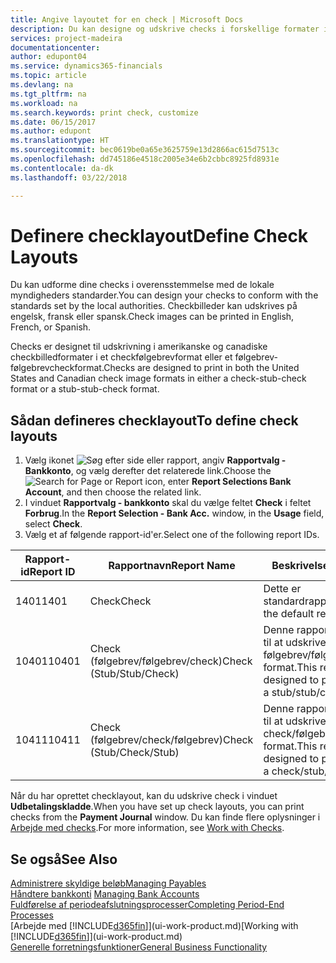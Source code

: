 ```yaml
---
title: Angive layoutet for en check | Microsoft Docs
description: Du kan designe og udskrive checks i forskellige formater i overensstemmelse med standarderne.
services: project-madeira
documentationcenter: 
author: edupont04
ms.service: dynamics365-financials
ms.topic: article
ms.devlang: na
ms.tgt_pltfrm: na
ms.workload: na
ms.search.keywords: print check, customize
ms.date: 06/15/2017
ms.author: edupont
ms.translationtype: HT
ms.sourcegitcommit: bec0619be0a65e3625759e13d2866ac615d7513c
ms.openlocfilehash: dd745186e4518c2005e34e6b2cbbc8925fd8931e
ms.contentlocale: da-dk
ms.lasthandoff: 03/22/2018

---
```

# <a name="define-check-layouts"></a><span data-ttu-id="084cd-103">Definere checklayout</span><span class="sxs-lookup"><span data-stu-id="084cd-103">Define Check Layouts</span></span>
<span data-ttu-id="084cd-104">Du kan udforme dine checks i overensstemmelse med de lokale myndigheders standarder.</span><span class="sxs-lookup"><span data-stu-id="084cd-104">You can design your checks to conform with the standards set by the local authorities.</span></span> <span data-ttu-id="084cd-105">Checkbilleder kan udskrives på engelsk, fransk eller spansk.</span><span class="sxs-lookup"><span data-stu-id="084cd-105">Check images can be printed in English, French, or Spanish.</span></span>

<span data-ttu-id="084cd-106">Checks er designet til udskrivning i amerikanske og canadiske checkbilledformater i et checkfølgebrevformat eller et følgebrev-følgebrevcheckformat.</span><span class="sxs-lookup"><span data-stu-id="084cd-106">Checks are designed to print in both the United States and Canadian check image formats in either a check-stub-check format or a stub-stub-check format.</span></span>

## <a name="to-define-check-layouts"></a><span data-ttu-id="084cd-107">Sådan defineres checklayout</span><span class="sxs-lookup"><span data-stu-id="084cd-107">To define check layouts</span></span>
1. <span data-ttu-id="084cd-108">Vælg ikonet ![Søg efter side eller rapport](media/ui-search/search_small.png "Ikonet Søg efter side eller rapport"), angiv **Rapportvalg - Bankkonto**, og vælg derefter det relaterede link.</span><span class="sxs-lookup"><span data-stu-id="084cd-108">Choose the ![Search for Page or Report](media/ui-search/search_small.png "Search for Page or Report icon") icon, enter **Report Selections Bank Account**, and then choose the related link.</span></span>
2. <span data-ttu-id="084cd-109">I vinduet **Rapportvalg - bankkonto** skal du vælge feltet **Check** i feltet **Forbrug**.</span><span class="sxs-lookup"><span data-stu-id="084cd-109">In the **Report Selection - Bank Acc.** window, in the **Usage** field, select **Check**.</span></span>
3. <span data-ttu-id="084cd-110">Vælg et af følgende rapport-id'er.</span><span class="sxs-lookup"><span data-stu-id="084cd-110">Select one of the following report IDs.</span></span>

| <span data-ttu-id="084cd-111">Rapport-id</span><span class="sxs-lookup"><span data-stu-id="084cd-111">Report ID</span></span> | <span data-ttu-id="084cd-112">Rapportnavn</span><span class="sxs-lookup"><span data-stu-id="084cd-112">Report Name</span></span> | <span data-ttu-id="084cd-113">Beskrivelse</span><span class="sxs-lookup"><span data-stu-id="084cd-113">Description</span></span> |
| --- | --- | --- |
| <span data-ttu-id="084cd-114">1401</span><span class="sxs-lookup"><span data-stu-id="084cd-114">1401</span></span> |<span data-ttu-id="084cd-115">Check</span><span class="sxs-lookup"><span data-stu-id="084cd-115">Check</span></span> |<span data-ttu-id="084cd-116">Dette er standardrapporten.</span><span class="sxs-lookup"><span data-stu-id="084cd-116">This is the default report.</span></span> |
| <span data-ttu-id="084cd-117">10401</span><span class="sxs-lookup"><span data-stu-id="084cd-117">10401</span></span> |<span data-ttu-id="084cd-118">Check (følgebrev/følgebrev/check)</span><span class="sxs-lookup"><span data-stu-id="084cd-118">Check (Stub/Stub/Check)</span></span> |<span data-ttu-id="084cd-119">Denne rapport er designet til at udskrive check i et følgebrev/følgebrev/check-format.</span><span class="sxs-lookup"><span data-stu-id="084cd-119">This report is designed to print checks in a stub/stub/check format.</span></span> |
| <span data-ttu-id="084cd-120">10411</span><span class="sxs-lookup"><span data-stu-id="084cd-120">10411</span></span> |<span data-ttu-id="084cd-121">Check (følgebrev/check/følgebrev)</span><span class="sxs-lookup"><span data-stu-id="084cd-121">Check (Stub/Check/Stub)</span></span> |<span data-ttu-id="084cd-122">Denne rapport er designet til at udskrive check i et check/følgebrev/check-format.</span><span class="sxs-lookup"><span data-stu-id="084cd-122">This report is designed to print checks in a check/stub/check format.</span></span> |

<span data-ttu-id="084cd-123">Når du har oprettet checklayout, kan du udskrive check i vinduet **Udbetalingskladde**.</span><span class="sxs-lookup"><span data-stu-id="084cd-123">When you have set up check layouts, you can print checks from the **Payment Journal** window.</span></span> <span data-ttu-id="084cd-124">Du kan finde flere oplysninger i [Arbejde med checks](payables-how-work-checks.md).</span><span class="sxs-lookup"><span data-stu-id="084cd-124">For more information, see [Work with Checks](payables-how-work-checks.md).</span></span>

## <a name="see-also"></a><span data-ttu-id="084cd-125">Se også</span><span class="sxs-lookup"><span data-stu-id="084cd-125">See Also</span></span>
[<span data-ttu-id="084cd-126">Administrere skyldige beløb</span><span class="sxs-lookup"><span data-stu-id="084cd-126">Managing Payables</span></span>](payables-manage-payables.md)  
<span data-ttu-id="084cd-127">[Håndtere bankkonti](bank-manage-bank-accounts.md) </span><span class="sxs-lookup"><span data-stu-id="084cd-127">[Managing Bank Accounts](bank-manage-bank-accounts.md) </span></span>  
[<span data-ttu-id="084cd-128">Fuldførelse af periodeafslutningsprocesser</span><span class="sxs-lookup"><span data-stu-id="084cd-128">Completing Period-End Processes</span></span>](year-how-complete-period-end-processes.md)  
<span data-ttu-id="084cd-129">[Arbejde med [!INCLUDE[d365fin](includes/d365fin_md.md)]](ui-work-product.md)</span><span class="sxs-lookup"><span data-stu-id="084cd-129">[Working with [!INCLUDE[d365fin](includes/d365fin_md.md)]](ui-work-product.md)</span></span>  
[<span data-ttu-id="084cd-130">Generelle forretningsfunktioner</span><span class="sxs-lookup"><span data-stu-id="084cd-130">General Business Functionality</span></span>](ui-across-business-areas.md)

